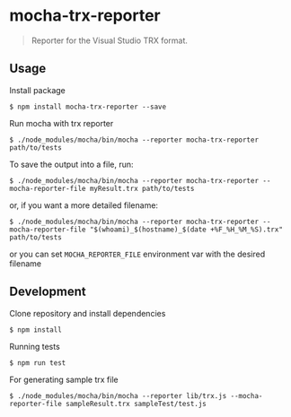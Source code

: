 # mocha-trx-reporter

> Reporter for the Visual Studio TRX format.

## Usage

Install package

`$ npm install mocha-trx-reporter --save`

Run mocha with trx reporter

`$ ./node_modules/mocha/bin/mocha --reporter mocha-trx-reporter path/to/tests`

To save the output into a file, run:

`$ ./node_modules/mocha/bin/mocha --reporter mocha-trx-reporter --mocha-reporter-file myResult.trx path/to/tests`

or, if you want a more detailed filename:

`$ ./node_modules/mocha/bin/mocha --reporter mocha-trx-reporter --mocha-reporter-file "$(whoami)_$(hostname)_$(date +%F_%H_%M_%S).trx" path/to/tests`

or you can set `MOCHA_REPORTER_FILE` environment var with the desired filename

## Development

Clone repository and install dependencies

`$ npm install`

Running tests

`$ npm run test`

For generating sample trx file

`$ ./node_modules/mocha/bin/mocha --reporter lib/trx.js --mocha-reporter-file sampleResult.trx sampleTest/test.js`
